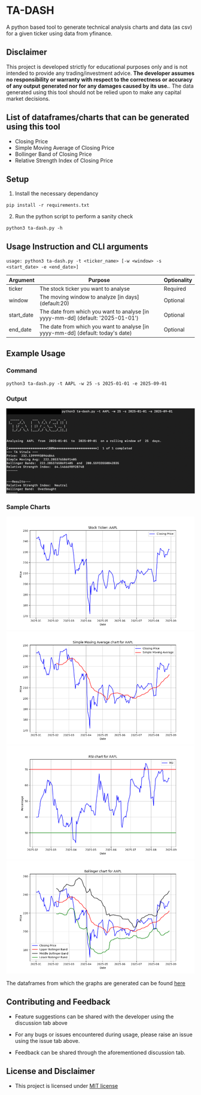# TA-DASH

A python based tool to generate technical analysis charts and data (as csv) for a given ticker using data from yfinance.

## Disclaimer

This project is developed strictly for educational purposes only and is not intended to provide any trading/investment advice. __The developer assumes no responsibility or warranty with respect to the correctness or accuracy of any output generated nor for any damages caused by its use.__. The data generated using this tool should not be relied upon to make any capital market decisions.

## List of dataframes/charts that can be generated using this tool

- Closing Price
- Simple Moving Average of Closing Price
- Bollinger Band of Closing Price
- Relative Strength Index of Closing Price

## Setup

1) Install the necessary dependancy

``` shell
pip install -r requirements.txt

```

2) Run the python script to perform a sanity check

``` shell
python3 ta-dash.py -h

```
## Usage Instruction and CLI arguments

```
usage: python3 ta-dash.py -t <ticker_name> [-w <window> -s <start_date> -e <end_date>]

```
| Argument | Purpose | Optionality |
|---|---|---|
| ticker | The stock ticker you want to analyse | Required |
| window | The moving window to analyze [in days] (default:20) | Optional |
| start_date | The date from which you want to analyse [in yyyy-mm-dd] (default: '2025-01-01') | Optional |
| end_date | The date from which you want to analyse [in yyyy-mm-dd] (default: today's date) | Optional |

## Example Usage

### Command

``` shell
python3 ta-dash.py -t AAPL -w 25 -s 2025-01-01 -e 2025-09-01

```

### Output

![Screenshot when the tool is ran](docs/screenshot.png)

### Sample Charts

![Price Chart](docs/charts/PRICE.png)
![Simple Moving Average Chart](docs/charts/SMA.png)
![Relative Strength Index](docs/charts/RSI.png)
![Bollinger Bands](docs/charts/BOLL.png)

The dataframes from which the graphs are generated can be found [here](/docs/sample_output_data/)

## Contributing and Feedback

* Feature suggestions can be shared with the developer using the discussion tab above

* For any bugs or issues encountered during usage, please raise an issue using the issue tab above. 

* Feedback can be shared through the aforementioned discussion tab.

## License and Disclaimer

* This project is licensed under [MIT license](/LICENSE)
